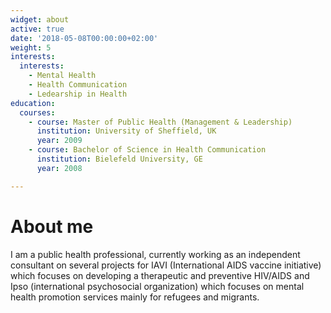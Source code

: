 ```yaml
---
widget: about
active: true
date: '2018-05-08T00:00:00+02:00'
weight: 5
interests:
  interests:
    - Mental Health
    - Health Communication
    - Ledearship in Health
education:
  courses:
    - course: Master of Public Health (Management & Leadership)
      institution: University of Sheffield, UK
      year: 2009
    - course: Bachelor of Science in Health Communication
      institution: Bielefeld University, GE
      year: 2008

---
```

# About me 
I am a public health professional, currently working as an independent consultant on several projects for IAVI (International AIDS vaccine initiative) which focuses
on developing a therapeutic and preventive HIV/AIDS and Ipso (international psychosocial organization) which focuses on mental health promotion services mainly for refugees and migrants.
